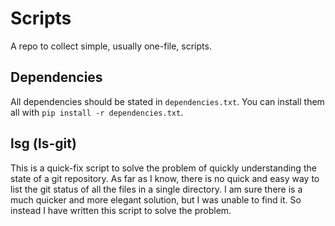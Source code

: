 # Scripts

A repo to collect simple, usually one-file, scripts. 

## Dependencies

All dependencies should be stated in `dependencies.txt`. You can install them
all with `pip install -r dependencies.txt`.

## lsg (ls-git)

This is a quick-fix script to solve the problem of quickly understanding the
state of a git repository. As far as I know, there is no quick and easy way to
list the git status of all the files in a single directory. I am sure there is
a much quicker and more elegant solution, but I was unable to find it. So
instead I have written this script to solve the problem.

